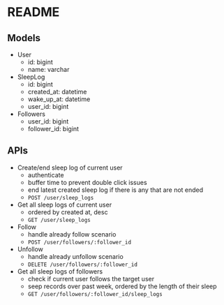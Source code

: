 # README

## Models

- User
  - id: bigint
  - name: varchar
- SleepLog
  - id: bigint
  - created_at: datetime
  - wake_up_at: datetime
  - user_id: bigint
- Followers
  - user_id: bigint
  - follower_id: bigint

## APIs

- Create/end sleep log of current user
  - authenticate
  - buffer time to prevent double click issues
  - end latest created sleep log if there is any that are not ended
  - `POST /user/sleep_logs`
- Get all sleep logs of current user
  - ordered by created at, desc
  - `GET /user/sleep_logs`
- Follow
  - handle already follow scenario
  - `POST /user/followers/:follower_id`
- Unfollow
  - handle already unfollow scenario
  - `DELETE /user/followers/:follower_id`
- Get all sleep logs of followers
  - check if current user follows the target user
  - seep records over past week, ordered by the length of their sleep
  - `GET /user/followers/:follower_id/sleep_logs`
